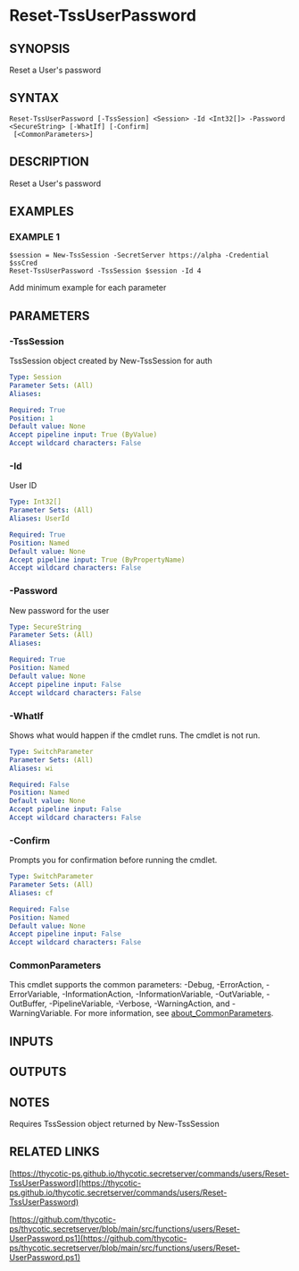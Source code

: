 # Reset-TssUserPassword

## SYNOPSIS
Reset a User's password

## SYNTAX

```
Reset-TssUserPassword [-TssSession] <Session> -Id <Int32[]> -Password <SecureString> [-WhatIf] [-Confirm]
 [<CommonParameters>]
```

## DESCRIPTION
Reset a User's password

## EXAMPLES

### EXAMPLE 1
```
$session = New-TssSession -SecretServer https://alpha -Credential $ssCred
Reset-TssUserPassword -TssSession $session -Id 4
```

Add minimum example for each parameter

## PARAMETERS

### -TssSession
TssSession object created by New-TssSession for auth

```yaml
Type: Session
Parameter Sets: (All)
Aliases:

Required: True
Position: 1
Default value: None
Accept pipeline input: True (ByValue)
Accept wildcard characters: False
```

### -Id
User ID

```yaml
Type: Int32[]
Parameter Sets: (All)
Aliases: UserId

Required: True
Position: Named
Default value: None
Accept pipeline input: True (ByPropertyName)
Accept wildcard characters: False
```

### -Password
New password for the user

```yaml
Type: SecureString
Parameter Sets: (All)
Aliases:

Required: True
Position: Named
Default value: None
Accept pipeline input: False
Accept wildcard characters: False
```

### -WhatIf
Shows what would happen if the cmdlet runs.
The cmdlet is not run.

```yaml
Type: SwitchParameter
Parameter Sets: (All)
Aliases: wi

Required: False
Position: Named
Default value: None
Accept pipeline input: False
Accept wildcard characters: False
```

### -Confirm
Prompts you for confirmation before running the cmdlet.

```yaml
Type: SwitchParameter
Parameter Sets: (All)
Aliases: cf

Required: False
Position: Named
Default value: None
Accept pipeline input: False
Accept wildcard characters: False
```

### CommonParameters
This cmdlet supports the common parameters: -Debug, -ErrorAction, -ErrorVariable, -InformationAction, -InformationVariable, -OutVariable, -OutBuffer, -PipelineVariable, -Verbose, -WarningAction, and -WarningVariable. For more information, see [about_CommonParameters](http://go.microsoft.com/fwlink/?LinkID=113216).

## INPUTS

## OUTPUTS

## NOTES
Requires TssSession object returned by New-TssSession

## RELATED LINKS

[https://thycotic-ps.github.io/thycotic.secretserver/commands/users/Reset-TssUserPassword](https://thycotic-ps.github.io/thycotic.secretserver/commands/users/Reset-TssUserPassword)

[https://github.com/thycotic-ps/thycotic.secretserver/blob/main/src/functions/users/Reset-UserPassword.ps1](https://github.com/thycotic-ps/thycotic.secretserver/blob/main/src/functions/users/Reset-UserPassword.ps1)

